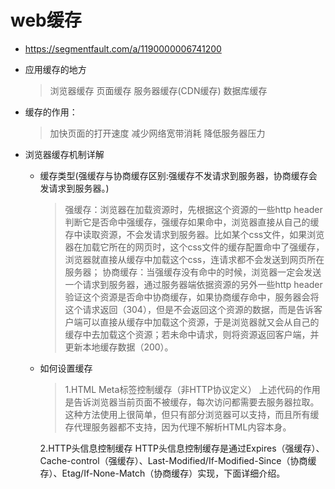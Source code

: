 # web缓存

* https://segmentfault.com/a/1190000006741200

* 应用缓存的地方
    > 浏览器缓存
    > 页面缓存
    > 服务器缓存(CDN缓存)
    > 数据库缓存

* 缓存的作用：
    > 加快页面的打开速度
    > 减少网络宽带消耗
    > 降低服务器压力

* 浏览器缓存机制详解
    * 缓存类型(强缓存与协商缓存区别:强缓存不发请求到服务器，协商缓存会发请求到服务器。)
        >强缓存：浏览器在加载资源时，先根据这个资源的一些http header判断它是否命中强缓存，强缓存如果命中，浏览器直接从自己的缓存中读取资源，不会发请求到服务器。比如某个css文件，如果浏览器在加载它所在的网页时，这个css文件的缓存配置命中了强缓存，浏览器就直接从缓存中加载这个css，连请求都不会发送到网页所在服务器；
        >协商缓存：当强缓存没有命中的时候，浏览器一定会发送一个请求到服务器，通过服务器端依据资源的另外一些http header验证这个资源是否命中协商缓存，如果协商缓存命中，服务器会将这个请求返回（304），但是不会返回这个资源的数据，而是告诉客户端可以直接从缓存中加载这个资源，于是浏览器就又会从自己的缓存中去加载这个资源；若未命中请求，则将资源返回客户端，并更新本地缓存数据（200）。

    * 如何设置缓存
        >1.HTML Meta标签控制缓存（非HTTP协议定义）
            <META HTTP-EQUIV="Pragma" CONTENT="no-cache">
            上述代码的作用是告诉浏览器当前页面不被缓存，每次访问都需要去服务器拉取。这种方法使用上很简单，但只有部分浏览器可以支持，而且所有缓存代理服务器都不支持，因为代理不解析HTML内容本身。

        2.HTTP头信息控制缓存
            HTTP头信息控制缓存是通过Expires（强缓存）、Cache-control（强缓存）、Last-Modified/If-Modified-Since（协商缓存）、Etag/If-None-Match（协商缓存）实现，下面详细介绍。








